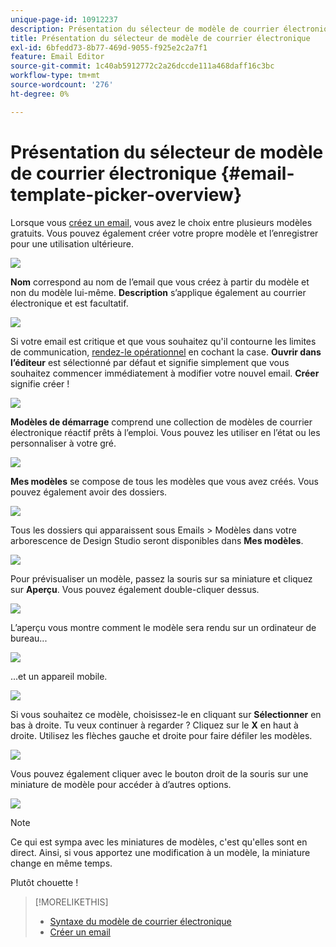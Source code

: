 ```yaml
---
unique-page-id: 10912237
description: Présentation du sélecteur de modèle de courrier électronique - Documents Marketo - Documentation du produit
title: Présentation du sélecteur de modèle de courrier électronique
exl-id: 6bfedd73-8b77-469d-9055-f925e2c2a7f1
feature: Email Editor
source-git-commit: 1c40ab5912772c2a26dccde111a468daff16c3bc
workflow-type: tm+mt
source-wordcount: '276'
ht-degree: 0%

---
```


# Présentation du sélecteur de modèle de courrier électronique {#email-template-picker-overview}

Lorsque vous [créez un email](/help/marketo/product-docs/email-marketing/general/creating-an-email/create-an-email.md), vous avez le choix entre plusieurs modèles gratuits. Vous pouvez également créer votre propre modèle et l’enregistrer pour une utilisation ultérieure.

![](assets/email-template-picker-overview-1.png)

**Nom** correspond au nom de l’email que vous créez à partir du modèle et non du modèle lui-même. **Description** s’applique également au courrier électronique et est facultatif.

![](assets/two-2.png)

Si votre email est critique et que vous souhaitez qu&#39;il contourne les limites de communication, [rendez-le opérationnel](/help/marketo/product-docs/email-marketing/general/functions-in-the-editor/make-an-email-operational.md) en cochant la case. **Ouvrir dans l’éditeur** est sélectionné par défaut et signifie simplement que vous souhaitez commencer immédiatement à modifier votre nouvel email. **Créer** signifie créer !

![](assets/three-2.png)

**Modèles de démarrage** comprend une collection de modèles de courrier électronique réactif prêts à l’emploi. Vous pouvez les utiliser en l’état ou les personnaliser à votre gré.

![](assets/email-template-picker-overview-4.png)

**Mes modèles** se compose de tous les modèles que vous avez créés. Vous pouvez également avoir des dossiers.

![](assets/five-2.png)

Tous les dossiers qui apparaissent sous Emails > Modèles dans votre arborescence de Design Studio seront disponibles dans **Mes modèles**.

![](assets/six-1.png)

Pour prévisualiser un modèle, passez la souris sur sa miniature et cliquez sur **Aperçu**. Vous pouvez également double-cliquer dessus.

![](assets/seven-1.png)

L’aperçu vous montre comment le modèle sera rendu sur un ordinateur de bureau...

![](assets/eight-1.png)

...et un appareil mobile.

![](assets/nine-1.png)

Si vous souhaitez ce modèle, choisissez-le en cliquant sur **Sélectionner** en bas à droite. Tu veux continuer à regarder ? Cliquez sur le **X** en haut à droite. Utilisez les flèches gauche et droite pour faire défiler les modèles.

![](assets/ten-1.png)

Vous pouvez également cliquer avec le bouton droit de la souris sur une miniature de modèle pour accéder à d’autres options.

![](assets/eleven-1.png)

>[!NOTE]
>
>Ce qui est sympa avec les miniatures de modèles, c&#39;est qu&#39;elles sont en direct. Ainsi, si vous apportez une modification à un modèle, la miniature change en même temps.

Plutôt chouette !

>[!MORELIKETHIS]
>
>* [Syntaxe du modèle de courrier électronique](/help/marketo/product-docs/email-marketing/general/email-editor-2/email-template-syntax.md)
>* [Créer un email](/help/marketo/product-docs/email-marketing/general/creating-an-email/create-an-email.md)
